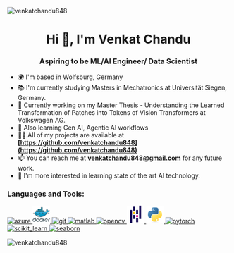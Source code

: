 
<p align="left"> <img src="https://komarev.com/ghpvc/?username=venkatchandu848&label=Profile%20views&color=0e75b6&style=flat" alt="venkatchandu848" /> </p>

<h1 align="center">Hi 👋, I'm Venkat Chandu</h1>
<h3 align="center">Aspiring to be ML/AI Engineer/ Data Scientist</h3>

- 🌍 I'm based in Wolfsburg, Germany
- 📚 I'm currently studying Masters in Mechatronics at Universität Siegen, Germany.
- 🔭 Currently working on my Master Thesis - Understanding the Learned Transformation of Patches into Tokens of Vision Transformers at Volkswagen AG.
- 🌱 Also learning Gen AI, Agentic AI workflows
- 👨‍💻 All of my projects are available at **[https://github.com/venkatchandu848](https://github.com/venkatchandu848)**
- 📫 You can reach me at **venkatchandu848@gmail.com** for any future work.
- 🧠 I'm more interested in learning state of the art AI technology.

</p>

<h3 align="left">Languages and Tools:</h3>
<p align="left"> <a href="https://azure.microsoft.com/en-in/" target="_blank" rel="noreferrer"> <img src="https://www.vectorlogo.zone/logos/microsoft_azure/microsoft_azure-icon.svg" alt="azure" width="40" height="40"/> </a> <a href="https://www.docker.com/" target="_blank" rel="noreferrer"> <img src="https://raw.githubusercontent.com/devicons/devicon/master/icons/docker/docker-original-wordmark.svg" alt="docker" width="40" height="40"/> </a> <a href="https://git-scm.com/" target="_blank" rel="noreferrer"> <img src="https://www.vectorlogo.zone/logos/git-scm/git-scm-icon.svg" alt="git" width="40" height="40"/> </a> <a href="https://www.mathworks.com/" target="_blank" rel="noreferrer"> <img src="https://upload.wikimedia.org/wikipedia/commons/2/21/Matlab_Logo.png" alt="matlab" width="40" height="40"/> </a> <a href="https://opencv.org/" target="_blank" rel="noreferrer"> <img src="https://www.vectorlogo.zone/logos/opencv/opencv-icon.svg" alt="opencv" width="40" height="40"/> </a> <a href="https://pandas.pydata.org/" target="_blank" rel="noreferrer"> <img src="https://raw.githubusercontent.com/devicons/devicon/2ae2a900d2f041da66e950e4d48052658d850630/icons/pandas/pandas-original.svg" alt="pandas" width="40" height="40"/> </a> <a href="https://www.python.org" target="_blank" rel="noreferrer"> <img src="https://raw.githubusercontent.com/devicons/devicon/master/icons/python/python-original.svg" alt="python" width="40" height="40"/> </a> <a href="https://pytorch.org/" target="_blank" rel="noreferrer"> <img src="https://www.vectorlogo.zone/logos/pytorch/pytorch-icon.svg" alt="pytorch" width="40" height="40"/> </a> <a href="https://scikit-learn.org/" target="_blank" rel="noreferrer"> <img src="https://upload.wikimedia.org/wikipedia/commons/0/05/Scikit_learn_logo_small.svg" alt="scikit_learn" width="40" height="40"/> </a> <a href="https://seaborn.pydata.org/" target="_blank" rel="noreferrer"> <img src="https://seaborn.pydata.org/_images/logo-mark-lightbg.svg" alt="seaborn" width="40" height="40"/> </a> </p>

<p><img align="center" src="https://github-readme-stats.vercel.app/api/top-langs?username=venkatchandu848&show_icons=true&locale=en&layout=compact" alt="venkatchandu848" /></p>

